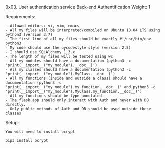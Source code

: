 0x03. User authentication service
Back-end
Authentification
 Weight: 1


Requirements:

    - Allowed editors: vi, vim, emacs
    - All my files will be interpreted/compiled on Ubuntu 18.04 LTS using python3 (version 3.7)
    - The first line of all my files should be exactly #!/usr/bin/env python3
    - My code should use the pycodestyle style (version 2.5)
    - I should use SQLAlchemy 1.3.x
    - The length of my files will be tested using wc
    - All my modules should have a documentation (python3 -c 'print(__import__("my_module").__doc__)')
    - All my classes should have a documentation (python3 -c 'print(__import__("my_module").MyClass.__doc__)')
    - All my functions (inside and outside a class) should have a documentation (python3 -c 'print(__import__("my_module").my_function.__doc__)' and python3 -c 'print(__import__("my_module").MyClass.my_function.__doc__)')
    - All my functions should be type annotated
    - The flask app should only interact with Auth and never with DB directly.
    - Only public methods of Auth and DB should be used outside these classes


Setup:

    You will need to install bcrypt

    pip3 install bcrypt
